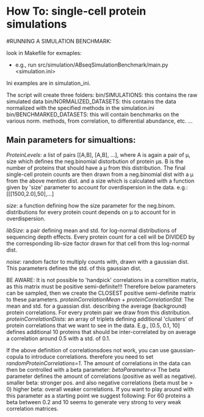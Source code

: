 # How To: single-cell protein simulations

#RUNNING A SIMULATION BENCHMARK:

look in Makefile for exmaples:
- e.g., run src/simulation/ABseqSimulationBenchmark/main.py <simulation.ini>

Ini examples are in simulation_ini.

The script will create three folders:
    bin/SIMULATIONS: this contains the raw simulated data
    bin/NORMALIZED_DATASETS: this contains the data normalized with the specified methods in the simulation.ini
    bin/BENCHMARKED_DATASETS: this will contain benchmarks on the various norm. methods, from correlation, to differential abundance, etc. ...

## Main parameters for simualtions:

*ProteinLevels*: a list of pairs [[A,B], [A,B], ...], where A is again a pair of μ, size which defines the neg.binomial distorbution
of protein μs. B is the number of proteins that should have a μ from this distribution. The final single-cell protein counts are then drawn from a neg.binomial dist with a μ from the above mention dist. and a size which is calculated with a function given by 'size' parameter to account for overdispersion in the data.
e.g.: [[[1500,2.0],50],...]

*size*: a function defining how the size parameter for the neg.binom. distributions for every protein count depends on μ to account for in overdispersion.

*libSize*: a pair defining mean and std. for log-normal distributions of sequencing depth effects. Every protein count for a cell will be DIVIDED by the corresponding lib-size factor drawn for that cell from this log-normal dist.

*noise*: random factor to multiply counts with, drawn with a gaussian dist. This parameters defines the std. of this gaussian dist.

BE AWARE: It is not possible to 'handpick' correlations in a correltion matrix, as this matrix must be positive semi-definite!!!
Therefore below parameters can be sampled, then we create the CLOSEST positive semi-definite matrix to these parameters. 
*proteinCorrelationMean* + *proteinCorrelationStd*: The mean and std. for a guassian dist. describing the average (background) protein correlations. For every protein pair we draw from this distribution.
*proteinCorrelationDists*: an array of triplets defining additional 'clusters' of protein correlations that we want to see in the data. E.g., [0.5, 0.1, 10] defines additional 10 proteins that should be inter-correlated by on average a correlation around 0.5 with a std. of 0.1.

If the above definition of correlationsdoes not work, you can use gaussian-copula to introduce correlations.
therefore you need to set *randomProteinCorrelations=1*. The amount of correlations in the data can then be controlled with a beta parameter: *betaParameter=x*
The beta parameter defines the amount of correlations (positive as well as negative).
smaller beta: stronger pos. and also negative correlations (beta must be > 0) 
higher beta: overall weaker correlations.
If you want to play around with this parameter as a starting point we suggest following: For 60 proteins a beta between 0.2 and 10 seems to generate very strong to very weak correlation matrices.
